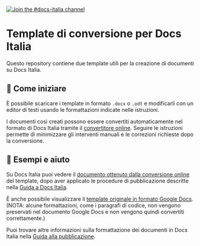 [![Join the #docs-italia channel](https://img.shields.io/badge/Slack%20channel-%23docs--italia-blue.svg)](https://developersitalia.slack.com/messages/C9T4ELD4G/)

# Template di conversione per Docs Italia

Questo repository contiene due template utili per la creazione di documenti su
Docs Italia.  

## :ledger: Come iniziare

È possibile scaricare i template in formato `.docx` o `.odt` e
modificarli con un editor di testi usando le formattazioni indicate nelle
istruzioni. 

I documenti così creati possono essere convertiti automaticamente
nel formato di Docs Italia tramite il [convertitore
online](https://docs-italia-staging.teamdigitale.it/converti/). Seguire le
istruzioni permette di minimizzare gli interventi manuali e le correzioni
richieste dopo la conversione.

## :eyes: Esempi e aiuto

Su Docs Italia puoi vedere il [documento ottenuto dalla conversione
online](http://guida-docs-italia.readthedocs.io/it/latest/) del template, dopo
aver applicato le procedure di pubblicazione descritte nella [Guida a Docs
Italia](http://guida-docs-italia.readthedocs.io/it/latest/).

È anche possibile visualizzare il [template originale in formato Google
Docs](https://docs.google.com/document/d/1eXqaXUn10dHLzi4V22IoxZF7EAdLzJncm_ChsMtfj5g/edit?usp=sharing).
(NOTA: alcune formattazioni, come i paragrafi di codice, non vengono preservati
nel documento Google Docs e non vengono quindi convertiti correttamente.)

Puoi trovare altre informazioni sulla formattazione dei documenti in Docs
Italia nella [Guida alla
pubblicazione](http://guida-docs-italia.readthedocs.io/it/latest/).
